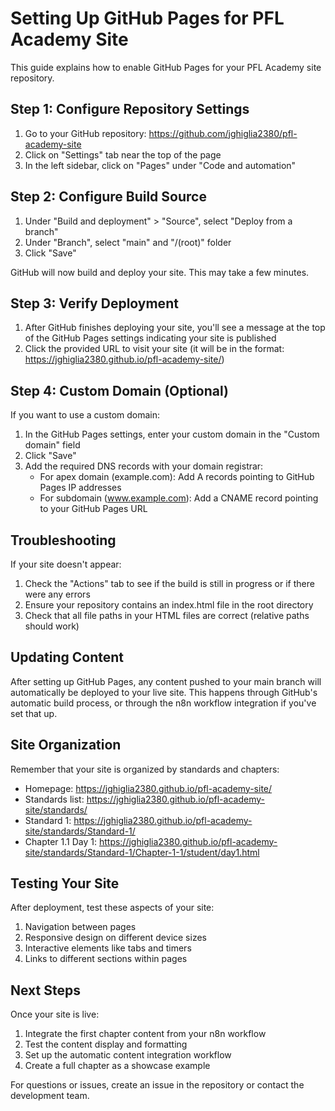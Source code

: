 # Setting Up GitHub Pages for PFL Academy Site

This guide explains how to enable GitHub Pages for your PFL Academy site repository.

## Step 1: Configure Repository Settings

1. Go to your GitHub repository: https://github.com/jghiglia2380/pfl-academy-site
2. Click on "Settings" tab near the top of the page
3. In the left sidebar, click on "Pages" under "Code and automation"

## Step 2: Configure Build Source

1. Under "Build and deployment" > "Source", select "Deploy from a branch"
2. Under "Branch", select "main" and "/(root)" folder
3. Click "Save"

GitHub will now build and deploy your site. This may take a few minutes.

## Step 3: Verify Deployment

1. After GitHub finishes deploying your site, you'll see a message at the top of the GitHub Pages settings indicating your site is published
2. Click the provided URL to visit your site (it will be in the format: https://jghiglia2380.github.io/pfl-academy-site/)

## Step 4: Custom Domain (Optional)

If you want to use a custom domain:

1. In the GitHub Pages settings, enter your custom domain in the "Custom domain" field
2. Click "Save"
3. Add the required DNS records with your domain registrar:
   - For apex domain (example.com): Add A records pointing to GitHub Pages IP addresses
   - For subdomain (www.example.com): Add a CNAME record pointing to your GitHub Pages URL

## Troubleshooting

If your site doesn't appear:

1. Check the "Actions" tab to see if the build is still in progress or if there were any errors
2. Ensure your repository contains an index.html file in the root directory
3. Check that all file paths in your HTML files are correct (relative paths should work)

## Updating Content

After setting up GitHub Pages, any content pushed to your main branch will automatically be deployed to your live site. This happens through GitHub's automatic build process, or through the n8n workflow integration if you've set that up.

## Site Organization

Remember that your site is organized by standards and chapters:

- Homepage: https://jghiglia2380.github.io/pfl-academy-site/
- Standards list: https://jghiglia2380.github.io/pfl-academy-site/standards/
- Standard 1: https://jghiglia2380.github.io/pfl-academy-site/standards/Standard-1/
- Chapter 1.1 Day 1: https://jghiglia2380.github.io/pfl-academy-site/standards/Standard-1/Chapter-1-1/student/day1.html

## Testing Your Site

After deployment, test these aspects of your site:

1. Navigation between pages
2. Responsive design on different device sizes
3. Interactive elements like tabs and timers
4. Links to different sections within pages

## Next Steps

Once your site is live:

1. Integrate the first chapter content from your n8n workflow
2. Test the content display and formatting
3. Set up the automatic content integration workflow
4. Create a full chapter as a showcase example

For questions or issues, create an issue in the repository or contact the development team.
